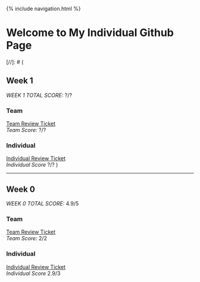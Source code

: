 {% include navigation.html %}

# Welcome to My Individual Github Page

[//]: # (
## Week 1
*WEEK 1 TOTAL SCORE:* ?/?

### Team
[Team Review Ticket]()\
*Team Score:* ?/?

### Individual
[Individual Review Ticket]()\
*Individual Score* ?/?
)

<hr /> 

## Week 0
*WEEK 0 TOTAL SCORE:* 4.9/5

### Team
[Team Review Ticket](https://github.com/dsblack0/stickers_for_charity/issues/3)\
*Team Score:* 2/2

### Individual
[Individual Review Ticket](https://github.com/dsblack0/stickers_for_charity/issues/10)\
*Individual Score* 2.9/3
